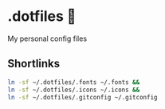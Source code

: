 # .dotfiles 🎨

My personal config files


## Shortlinks

```bash
ln -sf ~/.dotfiles/.fonts ~/.fonts &&
ln -sf ~/.dotfiles/.icons ~/.icons &&
ln -sf ~/.dotfiles/.gitconfig ~/.gitconfig
```
